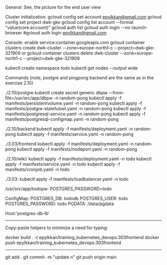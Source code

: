 General: 
See, the picture for the end user view

Cluster initialization:
gcloud config set account epylkkan@gmail.com
gcloud config set project dwk-gke
gcloud config list account --format "value(core.account)"
gcloud auth list
gcloud auth login --no-launch-browser
#gcloud auth login epylkkan@gmail.com

Console: enable service:container.googleapis.com
gcloud container clusters create dwk-cluster --zone=europe-north1-c --project=dwk-gke-321909
or
gcloud container clusters delete dwk-cluster --zone=europe-north1-c --project=dwk-gke-321909

kubectl create namespace todo
kubectl get nodes --output wide


Commands (note, postgre and pingpong backend are the same as in the exercise 2.10)

./2.10/postgre
kubectl create secret generic dbpw --from-file=/usr/src/app/dbpw -n random-pong
kubectl apply -f manifests/persistentvolume.yaml -n random-pong
kubectl apply -f manifests/postgre-statefulset.yaml -n random-pong
kubectl apply -f manifests/postgresql-service.yaml -n random-pong
kubectl apply -f manifests/postgresql-configmap.yaml -n random-pong

./2.10/backend
kubectl apply -f manifests/deployment.yaml -n random-pong
kubectl apply -f manifests/service.yaml -n random-pong

./3.03/frontend
kubectl apply -f manifests/deployment.yaml -n random-pong
kubectl apply -f manifests/nodeport.yaml -n random-pong

./2.10/wiki/
kubectl apply -f manifests/deployment.yaml -n todo
kubectl apply -f manifests/service.yaml -n todo
kubectl apply -f manifests/cronjob.yaml -n todo

./3.03:
kubectl apply -f manifests/loadbalancer.yaml -n todo


/usr/src/app/todopw: 
  POSTGRES_PASSWORD=todo

ConfigMap: 
  POSTGRES_DB: tododb
  POSTGRES_USER: todo
  POSTGRES_PASSWORD: todo
  PGDATA: /data/pgdata

Host:'postgres-db-lb'  


----------------

Copy-paste helpers to minimize a need for typing:

docker build . -t epylkkan/training_kubernetes_devops:303frontend
docker push epylkkan/training_kubernetes_devops:303frontend

-----------
git add .
git commit -m "update n"
git push origin main

